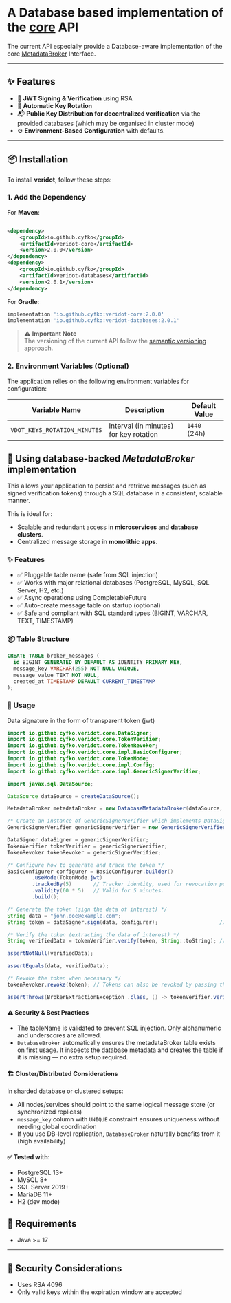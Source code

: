 # A Database based implementation of the [core](https://github.com/cyfko/veridot/blob/main/java/veridot-core) API 

The current API especially provide a Database-aware implementation of the core [MetadataBroker](https://github.com/cyfko/veridot/blob/main/java/veridot-core/src/main/java/io/github/cyfko/veridot/core/MetadataBroker.java) Interface.

---

## ✨ Features

- 🔐 **JWT Signing & Verification** using RSA
- 🔁 **Automatic Key Rotation**
- 📬 **Public Key Distribution for decentralized verification** via the provided databases (which may be organised in cluster mode)
- ⚙️ **Environment-Based Configuration** with defaults.

---

## 📦 Installation

To install **veridot**, follow these steps:

### 1. Add the Dependency

For **Maven**:

```xml

<dependency>
    <groupId>io.github.cyfko</groupId>
    <artifactId>veridot-core</artifactId>
    <version>2.0.0</version>
</dependency>
<dependency>
    <groupId>io.github.cyfko</groupId>
    <artifactId>veridot-databases</artifactId>
    <version>2.0.1</version>
</dependency>
```

For **Gradle**:
```gradle
implementation 'io.github.cyfko:veridot-core:2.0.0'
implementation 'io.github.cyfko:veridot-databases:2.0.1'
```

> ⚠️ **Important Note**  
> The versioning of the current API follow the [semantic versioning](https://semver.org/) approach.

### 2. Environment Variables (Optional)

The application relies on the following environment variables for configuration:

| Variable Name                   | Description                             | Default Value                                    |
|---------------------------------|-----------------------------------------|--------------------------------------------------|
| `VDOT_KEYS_ROTATION_MINUTES`    | Interval (in minutes) for key rotation  | `1440` (24h)                                     |

## 🚀 Using database-backed *MetadataBroker* implementation

This allows your application to persist and retrieve messages (such as signed verification tokens) through a SQL database in a consistent, scalable manner.

This is ideal for:

- Scalable and redundant access in **microservices** and **database clusters**.
- Centralized message storage in **monolithic apps**.

### ✨ Features
- ✅ Pluggable table name (safe from SQL injection)
- ✅ Works with major relational databases (PostgreSQL, MySQL, SQL Server, H2, etc.)
- ✅ Async operations using CompletableFuture
- ✅ Auto-create message table on startup (optional)
- ✅ Safe and compliant with SQL standard types (BIGINT, VARCHAR, TEXT, TIMESTAMP)

### 📦 Table Structure

```sql
CREATE TABLE broker_messages (
  id BIGINT GENERATED BY DEFAULT AS IDENTITY PRIMARY KEY,
  message_key VARCHAR(255) NOT NULL UNIQUE,
  message_value TEXT NOT NULL,
  created_at TIMESTAMP DEFAULT CURRENT_TIMESTAMP
);
```

### 🧠 Usage

Data signature in the form of transparent token (jwt)

```java
import io.github.cyfko.veridot.core.DataSigner;
import io.github.cyfko.veridot.core.TokenVerifier;
import io.github.cyfko.veridot.core.TokenRevoker;
import io.github.cyfko.veridot.core.impl.BasicConfigurer;
import io.github.cyfko.veridot.core.TokenMode;
import io.github.cyfko.veridot.core.impl.Config;
import io.github.cyfko.veridot.core.impl.GenericSignerVerifier;

import javax.sql.DataSource;

DataSource dataSource = createDataSource();

MetadataBroker metadataBroker = new DatabaseMetadataBroker(dataSource, "broker_messages");

/* Create an instance of GenericSignerVerifier which implements DataSigner, TokenVerifier and TokenRevoker interfaces  */
GenericSignerVerifier genericSignerVerifier = new GenericSignerVerifier(metadataBroker);

DataSigner dataSigner = genericSignerVerifier;
TokenVerifier tokenVerifier = genericSignerVerifier;
TokenRevoker tokenRevoker = genericSignerVerifier;

/* Configure how to generate and track the token */
BasicConfigurer configurer = BasicConfigurer.builder()
        .useMode(TokenMode.jwt)
        .trackedBy(5)       // Tracker identity, used for revocation purposes.
        .validity(60 * 5)   // Valid for 5 minutes.
        .build();

/* Generate the token (sign the data of interest) */
String data = "john.doe@example.com";
String token = dataSigner.sign(data, configurer);                    // Generate the JWT token embedding the data.

/* Verify the token (extracting the data of interest) */
String verifiedData = tokenVerifier.verify(token, String::toString); // Verifying the JWT token and extracting the embedded data as a String.

assertNotNull(verifiedData);

assertEquals(data, verifiedData);

/* Revoke the token when necessary */
tokenRevoker.revoke(token); // Tokens can also be revoked by passing the tracker ID instead of the token itself.

assertThrows(BrokerExtractionException .class, () -> tokenVerifier.verify(token, String::toString));
```
#### ⚠️ Security & Best Practices
- The tableName is validated to prevent SQL injection. Only alphanumeric and underscores are allowed.
- `DatabaseBroker` automatically ensures the metadataBroker table exists on first usage. It inspects the database metadata and creates the table if it is missing — no extra setup required.

#### 🏗️ Cluster/Distributed Considerations
In sharded database or clustered setups:

- All nodes/services should point to the same logical message store (or synchronized replicas)
- `message_key` column with `UNIQUE` constraint ensures uniqueness without needing global coordination
- If you use DB-level replication, `DatabaseBroker` naturally benefits from it (high availability)

#### ✅ Tested with:
- PostgreSQL 13+
- MySQL 8+
- SQL Server 2019+
- MariaDB 11+
- H2 (dev mode)

## 📌 Requirements

- Java >= 17

---

## 🔐 Security Considerations

- Uses RSA 4096
- Only valid keys within the expiration window are accepted
